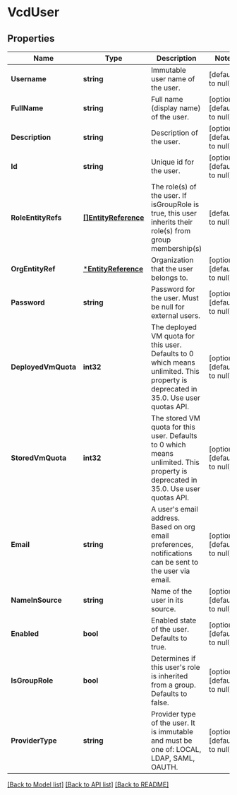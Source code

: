 # VcdUser

## Properties
Name | Type | Description | Notes
------------ | ------------- | ------------- | -------------
**Username** | **string** | Immutable user name of the user. | [default to null]
**FullName** | **string** | Full name (display name) of the user. | [optional] [default to null]
**Description** | **string** | Description of the user. | [optional] [default to null]
**Id** | **string** | Unique id for the user. | [optional] [default to null]
**RoleEntityRefs** | [**[]EntityReference**](EntityReference.md) | The role(s) of the user. If isGroupRole is true, this user inherits their role(s) from group membership(s) | [default to null]
**OrgEntityRef** | [***EntityReference**](EntityReference.md) | Organization that the user belongs to. | [optional] [default to null]
**Password** | **string** | Password for the user. Must be null for external users. | [optional] [default to null]
**DeployedVmQuota** | **int32** | The deployed VM quota for this user. Defaults to 0 which means unlimited. This property is deprecated in 35.0. Use user quotas API. | [optional] [default to null]
**StoredVmQuota** | **int32** | The stored VM quota for this user. Defaults to 0 which means unlimited. This property is deprecated in 35.0. Use user quotas API. | [optional] [default to null]
**Email** | **string** | A user&#39;s email address. Based on org email preferences, notifications can be sent to the user via email. | [optional] [default to null]
**NameInSource** | **string** | Name of the user in its source. | [optional] [default to null]
**Enabled** | **bool** | Enabled state of the user. Defaults to true. | [optional] [default to null]
**IsGroupRole** | **bool** | Determines if this user&#39;s role is inherited from a group. Defaults to false. | [optional] [default to null]
**ProviderType** | **string** | Provider type of the user. It is immutable and must be one of: LOCAL, LDAP, SAML, OAUTH. | [optional] [default to null]

[[Back to Model list]](../README.md#documentation-for-models) [[Back to API list]](../README.md#documentation-for-api-endpoints) [[Back to README]](../README.md)


